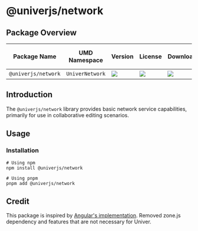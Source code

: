 # @univerjs/network

## Package Overview

| Package Name | UMD Namespace | Version | License | Downloads | Contains CSS | Contains i18n locales |
| --- | --- | --- | --- | --- | :---: | :---: |
| `@univerjs/network` | `UniverNetwork` | [![][npm-version-shield]][npm-version-link] | ![][npm-license-shield] | ![][npm-downloads-shield] | ❌ | ❌ |

## Introduction

The `@univerjs/network` library provides basic network service capabilities, primarily for use in collaborative editing scenarios.

## Usage

### Installation

```shell
# Using npm
npm install @univerjs/network

# Using pnpm
pnpm add @univerjs/network
```

## Credit

This package is inspired by [Angular's implementation](https://github.com/angular/angular/tree/main/packages/common/http). Removed zone.js dependency and features that are not necessary for Univer.

<!-- Links -->
[npm-version-shield]: https://img.shields.io/npm/v/@univerjs/network?style=flat-square
[npm-version-link]: https://npmjs.com/package/@univerjs/network
[npm-license-shield]: https://img.shields.io/npm/l/@univerjs/network?style=flat-square
[npm-downloads-shield]: https://img.shields.io/npm/dm/@univerjs/network?style=flat-square
